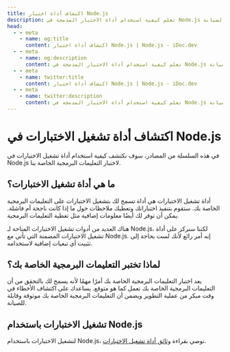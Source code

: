 ```yaml
---
title: اكتشاف أداة اختبار Node.js
description: تعلم كيفية استخدام أداة الاختبار المدمجة في Node.js لاختبار الشيفرة البرمجية الخاصة بك، مما يضمن الموثوقية وسهولة الصيانة.
head:
  - - meta
    - name: og:title
      content: اكتشاف أداة اختبار Node.js | Node.js - iDoc.dev
  - - meta
    - name: og:description
      content: تعلم كيفية استخدام أداة الاختبار المدمجة في Node.js لاختبار الشيفرة البرمجية الخاصة بك، مما يضمن الموثوقية وسهولة الصيانة.
  - - meta
    - name: twitter:title
      content: اكتشاف أداة اختبار Node.js | Node.js - iDoc.dev
  - - meta
    - name: twitter:description
      content: تعلم كيفية استخدام أداة الاختبار المدمجة في Node.js لاختبار الشيفرة البرمجية الخاصة بك، مما يضمن الموثوقية وسهولة الصيانة.
---
```



# اكتشاف أداة تشغيل الاختبارات في Node.js

في هذه السلسلة من المصادر، سوف نكتشف كيفية استخدام أداة تشغيل الاختبارات في Node.js لاختبار التعليمات البرمجية الخاصة بنا.

## ما هي أداة تشغيل الاختبارات؟
أداة تشغيل الاختبارات هي أداة تسمح لك بتشغيل الاختبارات على التعليمات البرمجية الخاصة بك. ستقوم بتنفيذ اختباراتك وتعطيك ملاحظات حول ما إذا كانت ناجحة أم فاشلة. يمكن أن توفر لك أيضًا معلومات إضافية مثل تغطية التعليمات البرمجية.

هناك العديد من أدوات تشغيل الاختبارات المتاحة لـ Node.js، لكننا سنركز على أداة تشغيل الاختبارات المضمنة التي تأتي مع Node.js. إنه أمر رائع لأنك لست بحاجة إلى تثبيت أي تبعيات إضافية لاستخدامه.

## لماذا تختبر التعليمات البرمجية الخاصة بك؟
يعد اختبار التعليمات البرمجية الخاصة بك أمرًا مهمًا لأنه يسمح لك بالتحقق من أن التعليمات البرمجية الخاصة بك تعمل كما هو متوقع. يساعدك على اكتشاف الأخطاء في وقت مبكر من عملية التطوير ويضمن أن التعليمات البرمجية الخاصة بك موثوقة وقابلة للصيانة.

## تشغيل الاختبارات باستخدام Node.js
لتشغيل الاختبارات باستخدام Node.js، نوصي بقراءة [وثائق أداة تشغيل الاختبارات](/ar/nodejs/api/test).

